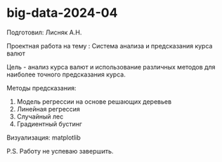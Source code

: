 # big-data-2024-04
Подготовил: Лисняк А.Н.

Проектная работа на тему : Система анализа и предсказания курса валют

Цель - анализ курса валют и использование различных методов для наиболее точного предсказания курса.

Методы предсказания:

1. Модель регрессии на основе решающих деревьев
2. Линейная регрессия
3. Случайный лес
4. Градиентный бустинг

Визуализация: matplotlib

P.S. Работу не успеваю завершить.
